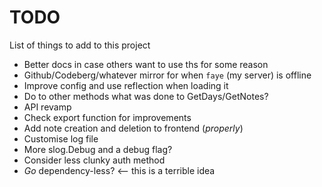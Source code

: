 # TODO
List of things to add to this project

* Better docs in case others want to use ths for some reason
* Github/Codeberg/whatever mirror for when `faye` (my server) is offline
* Improve config and use reflection when loading it
* Do to other methods what was done to GetDays/GetNotes?
* API revamp
* Check export function for improvements
* Add note creation and deletion to frontend (*properly*)
* Customise log file
* More slog.Debug and a debug flag?
* Consider less clunky auth method
* *Go* dependency-less? <-- this is a terrible idea